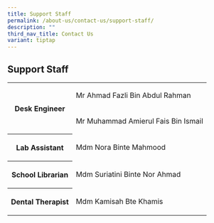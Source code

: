 ```yaml
---
title: Support Staff
permalink: /about-us/contact-us/support-staff/
description: ""
third_nav_title: Contact Us
variant: tiptap
---
```

<h2><strong>Support Staff</strong></h2>
<table style="minWidth: 50px">
<colgroup>
<col>
<col>
</colgroup>
<tbody>
<tr>
<th rowspan="2" colspan="1">
<p>Desk Engineer</p>
</th>
<td rowspan="1" colspan="1">
<p>Mr Ahmad Fazli Bin Abdul Rahman</p>
</td>
</tr>
<tr>
<td rowspan="1" colspan="1">
<p>Mr Muhammad Amierul Fais Bin Ismail</p>
</td>
</tr>
<tr>
<th rowspan="1" colspan="1">
<p>Lab Assistant</p>
</th>
<td rowspan="1" colspan="1">
<p>Mdm Nora Binte Mahmood</p>
</td>
</tr>
<tr>
<th rowspan="1" colspan="1">
<p>School Librarian</p>
</th>
<td rowspan="1" colspan="1">
<p>Mdm Suriatini Binte Nor Ahmad</p>
</td>
</tr>
<tr>
<th rowspan="1" colspan="1">
<p>Dental Therapist</p>
</th>
<td rowspan="1" colspan="1">
<p>Mdm Kamisah Bte Khamis</p>
</td>
</tr>
</tbody>
</table>
<p></p>